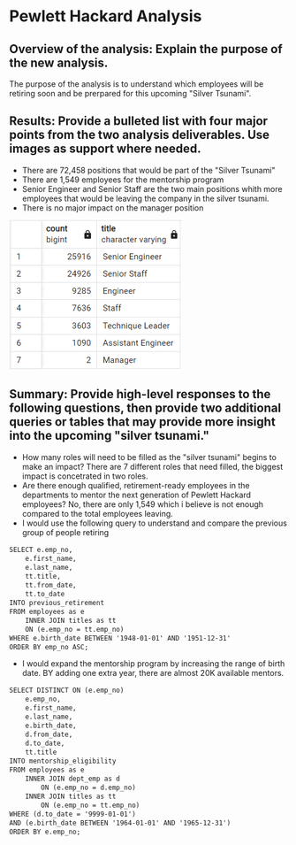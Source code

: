 # Pewlett Hackard Analysis

## Overview of the analysis: Explain the purpose of the new analysis.
The purpose of the analysis is to understand which employees will be retiring soon and be prerpared for this upcoming "Silver Tsunami".

## Results: Provide a bulleted list with four major points from the two analysis deliverables. Use images as support where needed.

- There are 72,458 positions that would be part of the "Silver Tsunami"
- There are 1,549 employees for the mentorship program
- Senior Engineer and Senior Staff are the two main positions whith more employees that would be leaving the company in the silver tsunami.
- There is no major impact on the manager position

![Retiring Titles](https://github.com/bernardinoe/Pewlett-Hackard-Analysis/blob/main/RetiringImage.PNG)


## Summary: Provide high-level responses to the following questions, then provide two additional queries or tables that may provide more insight into the upcoming "silver tsunami."
- How many roles will need to be filled as the "silver tsunami" begins to make an impact?
There are 7 different roles that need filled, the biggest impact is concetrated in two roles. 
- Are there enough qualified, retirement-ready employees in the departments to mentor the next generation of Pewlett Hackard employees?
No, there are only 1,549 which i believe is not enough compared to the total employees leaving.
- I would use the following query to understand and compare the previous group of people retiring

```
SELECT e.emp_no,
	e.first_name,
	e.last_name,
	tt.title,
	tt.from_date,
	tt.to_date
INTO previous_retirement
FROM employees as e
	INNER JOIN titles as tt
	ON (e.emp_no = tt.emp_no)
WHERE e.birth_date BETWEEN '1948-01-01' AND '1951-12-31'
ORDER BY emp_no ASC;
```

- I would expand the mentorship program by increasing the range of birth date. BY adding one extra year, there are almost 20K available mentors.

```
SELECT DISTINCT ON (e.emp_no)
	e.emp_no, 
	e.first_name,
	e.last_name,
	e.birth_date,
	d.from_date,
	d.to_date,
	tt.title
INTO mentorship_eligibility
FROM employees as e
	INNER JOIN dept_emp as d
	 	ON (e.emp_no = d.emp_no)
	INNER JOIN titles as tt
	 	ON (e.emp_no = tt.emp_no)
WHERE (d.to_date = '9999-01-01')
AND (e.birth_date BETWEEN '1964-01-01' AND '1965-12-31')
ORDER BY e.emp_no;
```